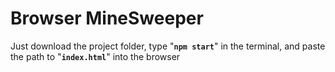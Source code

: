 # Browser MineSweeper

Just download the project folder, type "**`npm start`**" in the terminal, and paste the path to "**`index.html`**" into the browser